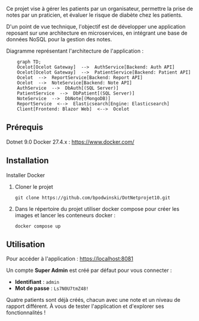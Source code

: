 Ce projet vise à gérer les patients par un organisateur, permettre la prise de notes par un praticien, et évaluer le risque de diabète chez les patients.

D'un point de vue technique, l'objectif est de développer une application reposant sur une architecture en microservices, en intégrant une base de données NoSQL pour la gestion des notes.

Diagramme représentant l'architecture de l'application :
```mermaid
	graph TD;
	Ocelot[Ocelot Gateway]  -->  AuthService[Backend: Auth API]
	Ocelot[Ocelot Gateway]  -->  PatientService[Backend: Patient API]
	Ocelot  -->  ReportService[Backend: Report API]
	Ocelot  -->  NoteService[Backend: Note API]
	AuthService  -->  DbAuth[(SQL Server)]
	PatientService  -->  DbPatient[(SQL Server)]
	NoteService  -->  DbNote[(MongoDB)]
	ReportService  <-->  Elasticsearch[Engine: Elasticsearch]
	Client[Frontend: Blazor Web]  <-->  Ocelot
```
## Prérequis
Dotnet 9.0
Docker 27.4.x : https://www.docker.com/

## Installation
Installer Docker

1. Cloner le projet 
	```
	git clone https://github.com/bpodwinski/DotNetprojet10.git
	```
2. Dans le répertoire du projet utiliser docker compose pour créer les images et lancer les conteneurs docker :
	```
	docker compose up
	```
## Utilisation

Pour accéder à l'application : [https://localhost:8081](https://localhost:8081)

Un compte **Super Admin** est créé par défaut pour vous connecter :
- **Identifiant** : `admin`
- **Mot de passe** : `Ls7N0U7tmZ48!`

Quatre patients sont déjà créés, chacun avec une note et un niveau de rapport différent. À vous de tester l'application et d'explorer ses fonctionnalités !
